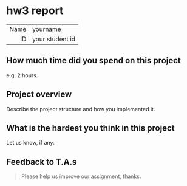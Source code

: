 # hw3 report

|||
|-:|:-|
|Name|yourname|
|ID|your student id|

## How much time did you spend on this project

e.g. 2 hours.

## Project overview

Describe the project structure and how you implemented it.

## What is the hardest you think in this project

Let us know, if any.

## Feedback to T.A.s

> Please help us improve our assignment, thanks.
